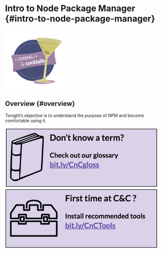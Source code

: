# Intro to Node Package Manager {#intro-to-node-package-manager}

![codingcocktailsbadge-200.png](/assets/codingcocktailsbadge-200.png)
## Overview {#overview}

Tonight’s objective is to understand the purpose of NPM and become comfortable using it.



[![](assets/1.png)](http://bit.ly/CnCgloss)
[![](assets/2.png)](http://bit.ly/CnCTools)